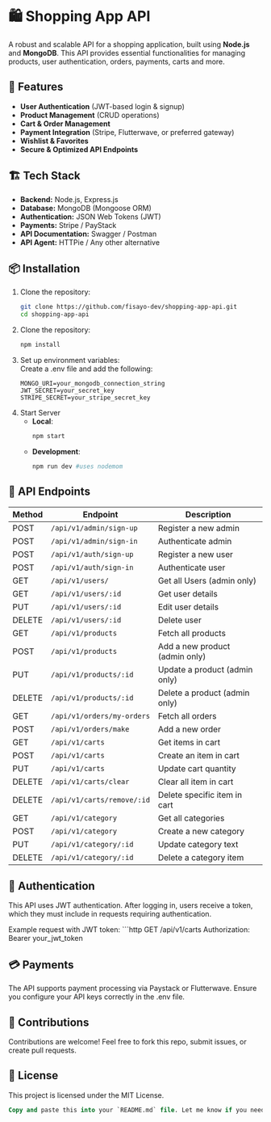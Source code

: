 # 🛍️ Shopping App API  

A robust and scalable API for a shopping application, built using **Node.js** and **MongoDB**. This API provides essential functionalities for managing products, user authentication, orders, payments, carts and more.

## 🚀 Features  

- **User Authentication** (JWT-based login & signup)  
- **Product Management** (CRUD operations)  
- **Cart & Order Management**  
- **Payment Integration** (Stripe, Flutterwave, or preferred gateway)  
- **Wishlist & Favorites**  
- **Secure & Optimized API Endpoints**  

## 🏗️ Tech Stack  

- **Backend:** Node.js, Express.js  
- **Database:** MongoDB (Mongoose ORM)  
- **Authentication:** JSON Web Tokens (JWT)  
- **Payments:** Stripe / PayStack  
- **API Documentation:** Swagger / Postman  
- **API Agent:** HTTPie / Any other alternative  

## 📦 Installation  

1. Clone the repository:  
   ```bash
   git clone https://github.com/fisayo-dev/shopping-app-api.git
   cd shopping-app-api
2. Clone the repository:  
   ```bash
   npm install
3. Set up environment variables: <br/> Create a .env file and add the following: 
    ```env
    MONGO_URI=your_mongodb_connection_string
    JWT_SECRET=your_secret_key
    STRIPE_SECRET=your_stripe_secret_key
4. Start Server
    - __Local__:
        ```bash
        npm start
    - __Development__:
        ```bash
        npm run dev #uses nodemom

## 📌 API Endpoints  

| Method | Endpoint              | Description                    |
|--------|----------------------|--------------------------------|
| POST   | `/api/v1/admin/sign-up`   | Register a new admin           |
| POST   | `/api/v1/admin/sign-in`    | Authenticate admin              |
| POST   | `/api/v1/auth/sign-up`   | Register a new user           |
| POST   | `/api/v1/auth/sign-in`    | Authenticate user              |
| GET   | `/api/v1/users/`    | Get all Users (admin only)              |
| GET   | `/api/v1/users/:id`    | Get  user details              |
| PUT   | `/api/v1/users/:id`    | Edit  user details              |
| DELETE   | `/api/v1/users/:id`    | Delete  user               |
| GET    | `/api/v1/products`      | Fetch all products            |
| POST   | `/api/v1/products`      | Add a new product (admin only)             |
| PUT    | `/api/v1/products/:id`  | Update a product (admin only)              |
| DELETE | `/api/v1/products/:id`  | Delete a product (admin only)              |
| GET    | `/api/v1/orders/my-orders`      | Fetch all orders            |
| POST   | `/api/v1/orders/make`      | Add a new order             |
| GET    | `/api/v1/carts`    | Get items in cart             |
| POST   | `/api/v1/carts`        | Create an item in cart               |
| PUT   | `/api/v1/carts`        | Update cart quantity               |
| DELETE   | `/api/v1/carts/clear`        | Clear all item in cart               |
| DELETE   | `/api/v1/carts/remove/:id`        | Delete specific item in cart               |
| GET    | `/api/v1/category`    | Get all categories            |
| POST   | `/api/v1/category`        | Create a new category               |
| PUT   | `/api/v1/category/:id`        | Update category text               |
| DELETE   | `/api/v1/category/:id`        | Delete a category item               |

## 🔐 Authentication

<p>
This API uses JWT authentication. After logging in, users receive a token, which they must include in requests requiring authentication.
</p>
Example request with JWT token:
    ```http
    GET /api/v1/carts
    Authorization: Bearer your_jwt_token

## 💳 Payments
The API supports payment processing via Paystack or Flutterwave. Ensure you configure your API keys correctly in the .env file.

## 📝 Contributions
Contributions are welcome! Feel free to fork this repo, submit issues, or create pull requests.

## 📄 License
This project is licensed under the MIT License.
```sql
Copy and paste this into your `README.md` file. Let me know if you need any modifications! 🚀